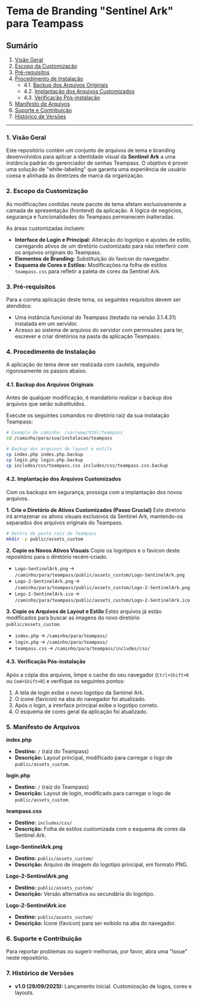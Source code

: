 # Tema de Branding "Sentinel Ark" para Teampass

## Sumário
1. [Visão Geral](#1-visão-geral)
2. [Escopo da Customização](#2-escopo-da-customização)
3. [Pré-requisitos](#3-pré-requisitos)
4. [Procedimento de Instalação](#4-procedimento-de-instalação)
    - 4.1. [Backup dos Arquivos Originais](#41-backup-dos-arquivos-originais)
    - 4.2. [Implantação dos Arquivos Customizados](#42-implantação-dos-arquivos-customizados)
    - 4.3. [Verificação Pós-instalação](#43-verificação-pós-instalação)
5. [Manifesto de Arquivos](#5-manifesto-de-arquivos)
6. [Suporte e Contribuição](#6-suporte-e-contribuição)
7. [Histórico de Versões](#7-histórico-de-versões)

---

### 1. Visão Geral

Este repositório contém um conjunto de arquivos de tema e branding desenvolvidos para aplicar a identidade visual da **Sentinel Ark** a uma instância padrão do gerenciador de senhas Teampass. O objetivo é prover uma solução de "white-labeling" que garanta uma experiência de usuário coesa e alinhada às diretrizes de marca da organização.

### 2. Escopo da Customização

As modificações contidas neste pacote de tema afetam exclusivamente a camada de apresentação (frontend) da aplicação. A lógica de negócios, segurança e funcionalidades do Teampass permanecem inalteradas.

As áreas customizadas incluem:
* **Interface de Login e Principal:** Alteração do logotipo e ajustes de estilo, carregando ativos de um diretório customizado para não interferir com os arquivos originais do Teampass.
* **Elementos de Branding:** Substituição do favicon do navegador.
* **Esquema de Cores e Estilos:** Modificações na folha de estilos `teampass.css` para refletir a paleta de cores da Sentinel Ark.

### 3. Pré-requisitos

Para a correta aplicação deste tema, os seguintes requisitos devem ser atendidos:
* Uma instância funcional do Teampass (testado na versão 3.1.4.31) instalada em um servidor.
* Acesso ao sistema de arquivos do servidor com permissões para ler, escrever e criar diretórios na pasta da aplicação Teampass.

### 4. Procedimento de Instalação

A aplicação do tema deve ser realizada com cautela, seguindo rigorosamente os passos abaixo.

#### 4.1. Backup dos Arquivos Originais

Antes de qualquer modificação, é mandatório realizar o backup dos arquivos que serão substituídos.

Execute os seguintes comandos no diretório raiz da sua instalação Teampass:

```bash
# Exemplo de caminho: /var/www/html/teampass
cd /caminho/para/sua/instalacao/teampass

# Backup dos arquivos de layout e estilo
cp index.php index.php.backup
cp login.php login.php.backup
cp includes/css/teampass.css includes/css/teampass.css.backup
```

#### 4.2. Implantação dos Arquivos Customizados

Com os backups em segurança, prossiga com a implantação dos novos arquivos.

**1. Crie o Diretório de Ativos Customizados (Passo Crucial)**
Este diretório irá armazenar os ativos visuais exclusivos da Sentinel Ark, mantendo-os separados dos arquivos originais do Teampass.
```bash
# Dentro da pasta raiz do Teampass
mkdir -p public/assets_custom
```

**2. Copie os Novos Ativos Visuais**
Copie os logotipos e o favicon deste repositório para o diretório recém-criado.
-   `Logo-SentinelArk.png` -> `/caminho/para/teampass/public/assets_custom/Logo-SentinelArk.png`
-   `Logo-2-SentinelArk.png` -> `/caminho/para/teampass/public/assets_custom/Logo-2-SentinelArk.png`
-   `Logo-2-SentinelArk.ico` -> `/caminho/para/teampass/public/assets_custom/Logo-2-SentinelArk.ico`

**3. Copie os Arquivos de Layout e Estilo**
Estes arquivos já estão modificados para buscar as imagens do novo diretório `public/assets_custom`.
-   `index.php` -> `/caminho/para/teampass/`
-   `login.php` -> `/caminho/para/teampass/`
-   `teampass.css` -> `/caminho/para/teampass/includes/css/`

#### 4.3. Verificação Pós-instalação

Após a cópia dos arquivos, limpe o cache do seu navegador (`Ctrl+Shift+R` ou `Cmd+Shift+R`) e verifique os seguintes pontos:
1.  A tela de login exibe o novo logotipo da Sentinel Ark.
2.  O ícone (favicon) na aba do navegador foi atualizado.
3.  Após o login, a interface principal exibe o logotipo correto.
4.  O esquema de cores geral da aplicação foi atualizado.

### 5. Manifesto de Arquivos

**index.php**
- **Destino:** `/` (raiz do Teampass)
- **Descrição:** Layout principal, modificado para carregar o logo de `public/assets_custom`.

**login.php**
- **Destino:** `/` (raiz do Teampass)
- **Descrição:** Layout de login, modificado para carregar o logo de `public/assets_custom`.

**teampass.css**
- **Destino:** `includes/css/`
- **Descrição:** Folha de estilos customizada com o esquema de cores da Sentinel Ark.

**Logo-SentinelArk.png**
- **Destino:** `public/assets_custom/`
- **Descrição:** Arquivo de imagem do logotipo principal, em formato PNG.

**Logo-2-SentinelArk.png**
- **Destino:** `public/assets_custom/`
- **Descrição:** Versão alternativa ou secundária do logotipo.

**Logo-2-SentinelArk.ico**
- **Destino:** `public/assets_custom/`
- **Descrição:** Ícone (favicon) para ser exibido na aba do navegador.

### 6. Suporte e Contribuição

Para reportar problemas ou sugerir melhorias, por favor, abra uma "Issue" neste repositório.

### 7. Histórico de Versões

* **v1.0 (29/09/2025):** Lançamento inicial. Customização de logos, cores e layouts.
